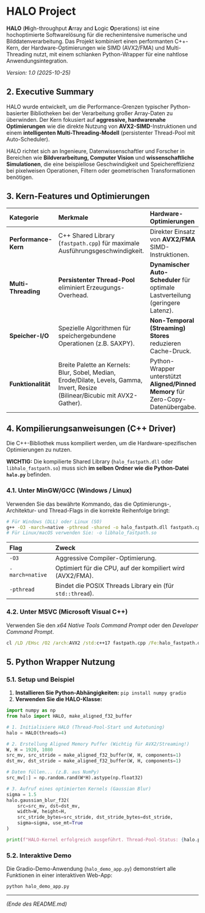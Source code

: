 # HALO Project

**HALO** (**H**igh-throughput **A**rray and **L**ogic **O**perations) ist eine hochoptimierte Softwarelösung für die rechenintensive numerische und Bilddatenverarbeitung. Das Projekt kombiniert einen performanten C++-Kern, der Hardware-Optimierungen wie SIMD (AVX2/FMA) und Multi-Threading nutzt, mit einem schlanken Python-Wrapper für eine nahtlose Anwendungsintegration.

*Version: 1.0 (2025-10-25)*

## 2. Executive Summary

HALO wurde entwickelt, um die Performance-Grenzen typischer Python-basierter Bibliotheken bei der Verarbeitung großer Array-Daten zu überwinden. Der Kern fokusiert auf **aggressive, hardwarenahe Optimierungen** wie die direkte Nutzung von **AVX2-SIMD**-Instruktionen und einem **intelligenten Multi-Threading-Modell** (persistenter Thread-Pool mit Auto-Scheduler).

HALO richtet sich an Ingenieure, Datenwissenschaftler und Forscher in Bereichen wie **Bildverarbeitung, Computer Vision** und **wissenschaftliche Simulationen**, die eine beispiellose Geschwindigkeit und Speichereffizienz bei pixelweisen Operationen, Filtern oder geometrischen Transformationen benötigen.

## 3. Kern-Features und Optimierungen

| Kategorie | Merkmale | Hardware-Optimierungen |
| :--- | :--- | :--- |
| **Performance-Kern** | C++ Shared Library (`fastpath.cpp`) für maximale Ausführungsgeschwindigkeit. | Direkter Einsatz von **AVX2/FMA** SIMD-Instruktionen. |
| **Multi-Threading**| **Persistenter Thread-Pool** eliminiert Erzeugungs-Overhead. | **Dynamischer Auto-Scheduler** für optimale Lastverteilung (geringere Latenz). |
| **Speicher-I/O** | Spezielle Algorithmen für speichergebundene Operationen (z.B. SAXPY). | **Non-Temporal (Streaming) Stores** reduzieren Cache-Druck. |
| **Funktionalität** | Breite Palette an Kernels: Blur, Sobel, Median, Erode/Dilate, Levels, Gamma, Invert, Resize (Bilinear/Bicubic mit AVX2-Gather). | Python-Wrapper unterstützt **Aligned/Pinned Memory** für Zero-Copy-Datenübergabe. |

## 4. Kompilierungsanweisungen (C++ Driver)

Die C++-Bibliothek muss kompiliert werden, um die Hardware-spezifischen Optimierungen zu nutzen.

**WICHTIG:** Die kompilierte Shared Library (`halo_fastpath.dll` oder `libhalo_fastpath.so`) muss sich **im selben Ordner wie die Python-Datei `halo.py`** befinden.

### 4.1. Unter MinGW/GCC (Windows / Linux)

Verwenden Sie das bewährte Kommando, das die Optimierungs-, Architektur- und Thread-Flags in die korrekte Reihenfolge bringt:

```bash
# Für Windows (DLL) oder Linux (SO)
g++ -O3 -march=native -pthread -shared -o halo_fastpath.dll fastpath.cpp
# Für Linux/macOS verwenden Sie: -o libhalo_fastpath.so
```

| Flag | Zweck |
| :--- | :--- |
| `-O3` | Aggressive Compiler-Optimierung. |
| `-march=native`| Optimiert für die CPU, auf der kompiliert wird (AVX2/FMA). |
| `-pthread` | Bindet die POSIX Threads Library ein (für `std::thread`). |

### 4.2. Unter MSVC (Microsoft Visual C++)

Verwenden Sie den *x64 Native Tools Command Prompt* oder den *Developer Command Prompt*.

```cmd
cl /LD /EHsc /O2 /arch:AVX2 /std:c++17 fastpath.cpp /Fe:halo_fastpath.dll
```

## 5. Python Wrapper Nutzung

### 5.1. Setup und Beispiel

1.  **Installieren Sie Python-Abhängigkeiten:** `pip install numpy gradio`
2.  **Verwenden Sie die HALO-Klasse:**

```python
import numpy as np
from halo import HALO, make_aligned_f32_buffer 

# 1. Initialisiere HALO (Thread-Pool-Start und Autotuning)
halo = HALO(threads=4)

# 2. Erstellung Aligned Memory Puffer (Wichtig für AVX2/Streaming!)
W, H = 1920, 1080
src_mv, src_stride = make_aligned_f32_buffer(W, H, components=1) 
dst_mv, dst_stride = make_aligned_f32_buffer(W, H, components=1)

# Daten füllen... (z.B. aus NumPy)
src_mv[:] = np.random.rand(W*H).astype(np.float32)

# 3. Aufruf eines optimierten Kernels (Gaussian Blur)
sigma = 1.5
halo.gaussian_blur_f32(
    src=src_mv, dst=dst_mv, 
    width=W, height=H, 
    src_stride_bytes=src_stride, dst_stride_bytes=dst_stride, 
    sigma=sigma, use_mt=True
)

print(f"HALO-Kernel erfolgreich ausgeführt. Thread-Pool-Status: {halo.profile.get('cfg', {}).get('threads')} Threads.")
```

### 5.2. Interaktive Demo

Die Gradio-Demo-Anwendung (`halo_demo_app.py`) demonstriert alle Funktionen in einer interaktiven Web-App:

```bash
python halo_demo_app.py
```

---
*(Ende des README.md)*
